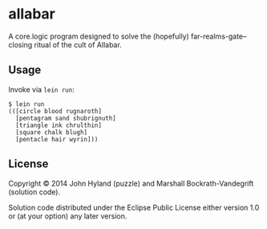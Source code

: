 # allabar

A core.logic program designed to solve the (hopefully) far-realms-gate–closing
ritual of the cult of Allabar.

## Usage

Invoke via `lein run`:

```example
$ lein run
(([circle blood rugnaroth]
  [pentagram sand shubrignuth]
  [triangle ink chrulthin]
  [square chalk blugh]
  [pentacle hair wyrin]))
```

## License

Copyright © 2014 John Hyland (puzzle) and Marshall Bockrath-Vandegrift (solution
code).

Solution code distributed under the Eclipse Public License either version 1.0 or
(at your option) any later version.
